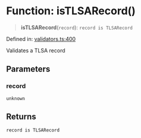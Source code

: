 # Function: isTLSARecord()

> **isTLSARecord**(`record`): `record is TLSARecord`

Defined in: [validators.ts:400](https://github.com/Nick2bad4u/dnsValidator/blob/main/src/validators.ts#L400)

Validates a TLSA record

## Parameters

### record

`unknown`

## Returns

`record is TLSARecord`
